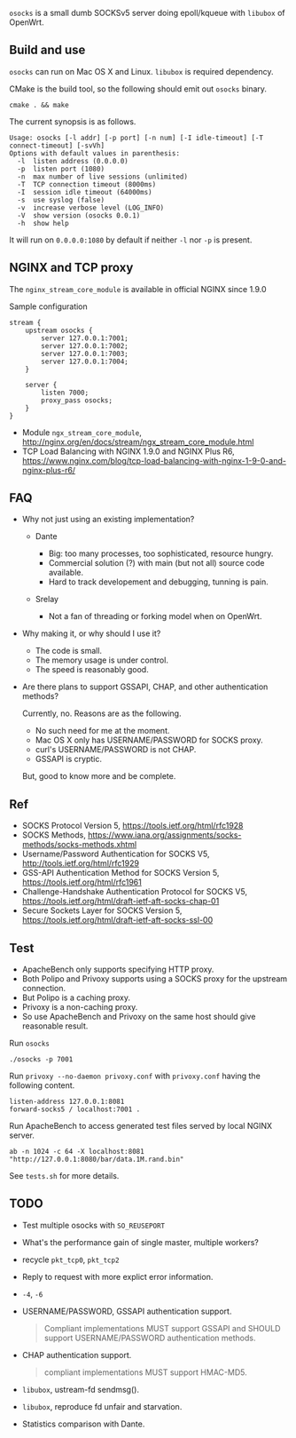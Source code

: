 `osocks` is a small dumb SOCKSv5 server doing epoll/kqueue with `libubox` of OpenWrt.

## Build and use

`osocks` can run on Mac OS X and Linux.  `libubox` is required dependency.

CMake is the build tool, so the following should emit out `osocks` binary.

	cmake . && make

The current synopsis is as follows.

	Usage: osocks [-l addr] [-p port] [-n num] [-I idle-timeout] [-T connect-timeout] [-svVh]
	Options with default values in parenthesis:
	  -l  listen address (0.0.0.0)
	  -p  listen port (1080)
	  -n  max number of live sessions (unlimited)
	  -T  TCP connection timeout (8000ms)
	  -I  session idle timeout (64000ms)
	  -s  use syslog (false)
	  -v  increase verbose level (LOG_INFO)
	  -V  show version (osocks 0.0.1)
	  -h  show help

It will run on `0.0.0.0:1080` by default if neither `-l` nor `-p` is present.

## NGINX and TCP proxy

The `nginx_stream_core_module` is available in official NGINX since 1.9.0

Sample configuration

	stream {
		upstream osocks {
			server 127.0.0.1:7001;
			server 127.0.0.1:7002;
			server 127.0.0.1:7003;
			server 127.0.0.1:7004;
		}

		server {
			listen 7000;
			proxy_pass osocks;
		}
	}

- Module `ngx_stream_core_module`, http://nginx.org/en/docs/stream/ngx_stream_core_module.html
- TCP Load Balancing with NGINX 1.9.0 and NGINX Plus R6, https://www.nginx.com/blog/tcp-load-balancing-with-nginx-1-9-0-and-nginx-plus-r6/

## FAQ

- Why not just using an existing implementation?

	- Dante
		- Big: too many processes, too sophisticated, resource hungry.
		- Commercial solution (?) with main (but not all) source code available.
		- Hard to track developement and debugging, tunning is pain.

	- Srelay
		- Not a fan of threading or forking model when on OpenWrt.

- Why making it, or why should I use it?

    - The code is small.
    - The memory usage is under control.
    - The speed is reasonably good.

- Are there plans to support GSSAPI, CHAP, and other authentication methods?

	Currently, no.  Reasons are as the following.

	- No such need for me at the moment.
	- Mac OS X only has USERNAME/PASSWORD for SOCKS proxy.
	- curl's USERNAME/PASSWORD is not CHAP.
	- GSSAPI is cryptic.

	But, good to know more and be complete.

## Ref

- SOCKS Protocol Version 5, https://tools.ietf.org/html/rfc1928
- SOCKS Methods, https://www.iana.org/assignments/socks-methods/socks-methods.xhtml
- Username/Password Authentication for SOCKS V5, http://tools.ietf.org/html/rfc1929
- GSS-API Authentication Method for SOCKS Version 5, https://tools.ietf.org/html/rfc1961
- Challenge-Handshake Authentication Protocol for SOCKS V5, https://tools.ietf.org/html/draft-ietf-aft-socks-chap-01
- Secure Sockets Layer for SOCKS Version 5, https://tools.ietf.org/html/draft-ietf-aft-socks-ssl-00

## Test

- ApacheBench only supports specifying HTTP proxy.
- Both Polipo and Privoxy supports using a SOCKS proxy for the upstream connection.
- But Polipo is a caching proxy.
- Privoxy is a non-caching proxy.
- So use ApacheBench and Privoxy on the same host should give reasonable result.

Run `osocks`

	./osocks -p 7001

Run `privoxy --no-daemon privoxy.conf` with `privoxy.conf` having the following content.

	listen-address 127.0.0.1:8081
	forward-socks5 / localhost:7001 .

Run ApacheBench to access generated test files served by local NGINX server.

	ab -n 1024 -c 64 -X localhost:8081 "http://127.0.0.1:8080/bar/data.1M.rand.bin"

See `tests.sh` for more details.

## TODO

- Test multiple osocks with `SO_REUSEPORT`
- What's the performance gain of single master, multiple workers?
- recycle `pkt_tcp0`, `pkt_tcp2`
- Reply to request with more explict error information.
- `-4`, `-6`
- USERNAME/PASSWORD, GSSAPI authentication support.

   > Compliant implementations MUST support GSSAPI and SHOULD support
   > USERNAME/PASSWORD authentication methods.

- CHAP authentication support.

   > compliant implementations MUST support HMAC-MD5.

- `libubox`, ustream-fd sendmsg().
- `libubox`, reproduce fd unfair and starvation.
- Statistics comparison with Dante.
